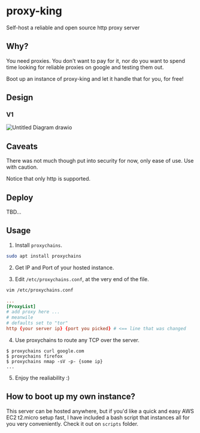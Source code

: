 # proxy-king

Self-host a reliable and open source http proxy server

## Why?

You need proxies. You don't want to pay for it, nor do you want to spend time looking for reliable proxies on google and testing them out.

Boot up an instance of proxy-king and let it handle that for you, for free!

## Design

### V1

![Untitled Diagram drawio](https://user-images.githubusercontent.com/45462822/178123292-f1f7bcc5-4e22-47d9-808a-d3101ebefc4e.png)

## Caveats 

There was not much though put into security for now, only ease of use. Use with caution.

Notice that only http is supported.

## Deploy

TBD...

## Usage

1. Install `proxychains`.

```bash
sudo apt install proxychains
```

2. Get IP and Port of your hosted instance.

3. Edit `/etc/proxychains.conf`, at the very end of the file.


```bash
vim /etc/proxychains.conf
```

```conf
...
[ProxyList]
# add proxy here ...
# meanwile
# defaults set to "tor"
http {your server ip} {port you picked} # <== line that was changed
```

4. Use proxychains to route any TCP over the server.

```
$ proxychains curl google.com
$ proxychains firefox
$ proxychains nmap -sV -p- {some ip}
...
```

5. Enjoy the realiability :)

## How to boot up my own instance?

This server can be hosted anywhere, but if you'd like a quick and easy AWS EC2 t2.micro setup fast, I have included a bash script that instances all for you very conveniently. Check it out on `scripts` folder.

